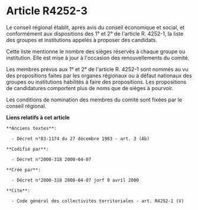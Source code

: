 # Article R4252-3

Le conseil régional établit, après avis du conseil économique et social, et conformément aux dispositions des 1° et 2° de
l'article R. 4252-1, la liste des groupes et institutions appelés à proposer des candidats. 

Cette liste mentionne le nombre des sièges réservés à chaque groupe ou institution. Elle est mise à jour à l'occasion des
renouvellements du comité. 

Les membres prévus aux 1° et 2° de l'article R. 4252-1 sont nommés au vu des propositions faites par les organes régionaux ou
à défaut nationaux des groupes ou institutions habilités à faire des propositions. Les propositions de candidatures
comportent plus de noms que de sièges à pourvoir. 

Les conditions de nomination des membres du comité sont fixées par le conseil régional.

**Liens relatifs à cet article**

	**Anciens textes**:

	  - Décret n°83-1174 du 27 décembre 1983 - art. 3 (Ab)

	**Codifié par**:

	  - Décret n°2000-318 2000-04-07

	**Créé par**:

	  - Décret n°2000-318 2000-04-07 jorf 9 avril 2000

	**Cite**:

	  - Code général des collectivités territoriales - art. R4252-1 (V)
